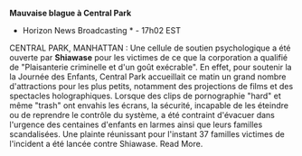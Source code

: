 ﻿**Mauvaise blague à Central Park**
* Horizon News Broadcasting * - 17h02 EST

CENTRAL PARK, MANHATTAN : Une cellule de soutien psychologique a été ouverte par **Shiawase** pour les victimes de ce que la corporation a qualifié de "Plaisanterie criminelle et d'un goût exécrable". En effet, pour soutenir la la Journée des Enfants, Central Park accueillait ce matin un grand nombre d'attractions pour les plus petits, notamment des projections de films et des spectacles holographiques. Lorsque des clips de pornographie "hard" et même "trash" ont envahis les écrans, la sécurité, incapable de les éteindre ou de reprendre le contrôle du système, a été contraint d'évacuer dans l'urgence des centaines d'enfants en larmes ainsi que leurs familles scandalisées. Une plainte réunissant pour l'instant 37 familles victimes de l'incident a été lancée contre Shiawase. Read More.
